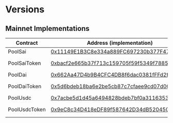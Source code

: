# Versions

## Mainnet Implementations

| Contract      | Address (implementation) | Contract Version |
| -------       | --------          | ----------- |
| PoolSai       | [0x11149E1B3C8e334a889FC697230b377F47Fa32Ca](https://kovan.etherscan.io/address/0x11149E1B3C8e334a889FC697230b377F47Fa32Ca) | MCDAwarePool v0.2.1
| PoolSaiToken  | [0xbacf2e665b37f713c159705f59f5349f78858c2d](https://kovan.etherscan.io/address/0xbacf2e665b37f713c159705f59f5349f78858c2d) | RecipientWhitelistPoolToken v0.2.1 |
| PoolDai       | [0x662Aa47D4b9B4CFC4DB8f6dac0381fFFd2faC342](https://kovan.etherscan.io/address/0x662Aa47D4b9B4CFC4DB8f6dac0381fFFd2faC342) | MCDAwarePool v0.2.1
| PoolDaiToken  | [0x5d6bdeb18ba6e2be5cb87c7cfaee9cd07d000428](https://kovan.etherscan.io/address/0x5d6bdeb18ba6e2be5cb87c7cfaee9cd07d000428) | RecipientWhitelistPoolToken v0.2.1
| PoolUsdc      | [0x7acbe5d1d45a6494828bdeb7bf0a3116353efad6](https://kovan.etherscan.io/address/0x7acbe5d1d45a6494828bdeb7bf0a3116353efad6) | MCDAwarePool v0.2.9
| PoolUsdcToken | [0x9eC8c34D418eDF89f587642D34dB5204508D13Ee](https://kovan.etherscan.io/address/0x9eC8c34D418eDF89f587642D34dB5204508D13Ee) | RecipientWhitelistPoolToken v0.2.9